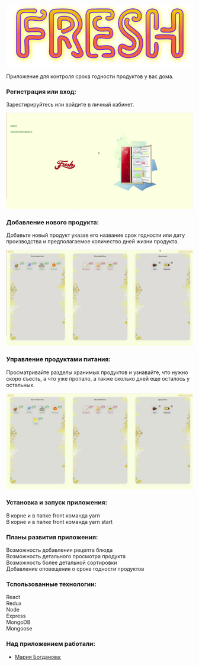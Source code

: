 ![screenshot](readme-assets/logoFresh.png)


Приложение для контроля срока годности продуктов у вас дома. <br/>

### Регистрация или вход:
Зарестирируйтесь или войдите в личный кабинет. <br/>

![screenshot](readme-assets/signIn.gif)

### Добавление нового продукта:
Добавьте новый продукт указав его название срок годности или дату производства и предполагаемое количество дней жизни продукта. <br/>

![screenshot](readme-assets/add.gif)

### Управление продуктами питания:
Просматривайте разделы хранимых продуктов и узнавайте, что нужно скоро съесть, а что уже пропало, а также сколько дней еще осталось у остальных. <br/>

![screenshot](readme-assets/managing.gif) 


### Установка и запуск приложения:
В корне и в папке front команда yarn <br/>
В корне и в папке front команда yarn start


### Планы развития приложения:
Возможность добавления рецепта блюда <br/>
Возможность детального просмотра продукта <br/>
Возможность более детальной сортировки <br/>
Добавление оповещения о сроке годности продуктов <br/>


### Тспользованные технологии:
React <br/>
Redux <br/>
Node <br/>
Express <br/>
MongoDB <br/>
Mongoose <br/>

### Над приложением работали:

* [Мария Богданова](https://github.com/Mariya-Bogdanova);

